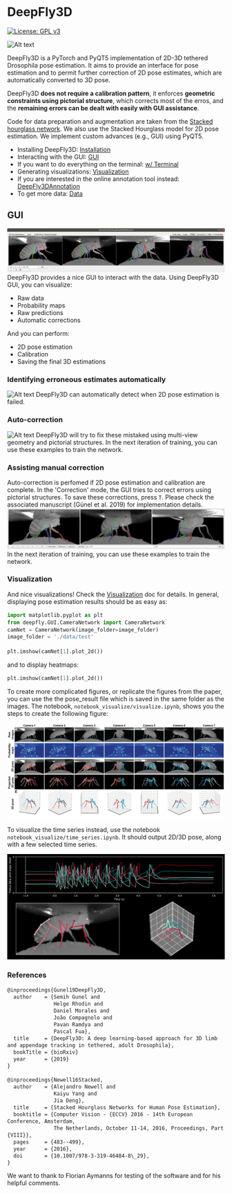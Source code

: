 # DeepFly3D
[![License: GPL v3](https://img.shields.io/badge/License-GPLv3-blue.svg)](https://www.gnu.org/licenses/gpl-3.0)

![Alt text](images/pose3D.gif?raw=true "Title")

DeepFly3D is a PyTorch and PyQT5 implementation of 2D-3D tethered Drosophila pose estimation. It aims to provide an interface for pose estimation and to permit further correction of 2D pose estimates, which are automatically converted to 3D pose. 

DeepFly3D **does not require a calibration pattern**, it enforces **geometric constraints using pictorial structure**, which corrects most of the erros, and the **remaining errors can be dealt with easily with GUI assistance**.

Code for data preparation and augmentation are taken from the [Stacked hourglass network](https://github.com/anewell/pose-hg-train). We also use the Stacked Hourglass model for 2D pose estimation. We implement custom advances (e.g., GUI) using PyQT5.

* Installing DeepFly3D: [Installation](https://github.com/NeLy-EPFL/DeepFly3D/blob/master/docs/install.md)
* Interacting with the GUI:  [GUI](https://github.com/NeLy-EPFL/DeepFly3D/blob/master/docs/gui.md)
* If you want to do everything on the terminal: [w/ Terminal](https://github.com/NeLy-EPFL/DeepFly3D/blob/master/docs/terminal.md)
* Generating visualizations: [Visualization](https://github.com/NeLy-EPFL/DeepFly3D/blob/master/docs/visual.md)
* If you are interested in the online annotation tool instead: [DeepFly3DAnnotation](https://github.com/NeLy-EPFL/DeepFly3DAnnotation)
* To get more data: [Data](https://www.dropbox.com/sh/w53dbs0qp39hlag/AADPBbQdE_OFYeUMRpwiIfq-a?dl=0a)

## GUI
![Alt text](images/gui2.png?raw=true "Title")
DeepFly3D provides a nice GUI to interact with the data. Using DeepFly3D GUI, you can visualize:

* Raw data
* Probability maps
* Raw predictions
* Automatic corrections

And you can perform:

* 2D pose estimation
* Calibration
* Saving the final 3D estimations

### Identifying erroneous estimates automatically
![Alt text](images/gui_finderror.gif?raw=true "Title")
DeepFly3D can automatically detect when 2D pose estimation is failed. 

### Auto-correction
![Alt text](images/gui_correct.gif?raw=true "Title")
DeepFly3D will try to fix these mistaked using multi-view geometry and pictorial structures. In the next iteration of training, you can use these examples to train the network.

### Assisting manual correction
Auto-correction is perfomed if 2D pose estimation and calibration are complete. In the 'Correction' mode, the GUI tries to correct errors using pictorial structures. To save these corrections, press ```T```. Please check the associated manuscript (Günel et al. 2019) for implementation details.
![Alt text](images/correction.gif?raw=true "Title")
In the next iteration of training, you can use these examples to train the network.

### Visualization
And nice visualizations! Check the [Visualization](https://github.com/NeLy-EPFL/DeepFly3D/blob/master/docs/visual.md) doc for details.
In general, displaying pose estimation results should be as easy as:

```python
import matplotlib.pyplot as plt
from deepfly.GUI.CameraNetwork import CameraNetwork
camNet = CameraNetwork(image_folder=image_folder)
image_folder = './data/test'

plt.imshow(camNet[1].plot_2d())
```
and to display heatmaps: 

```python
plt.imshow(camNet[1].plot_2d())
```

To create more complicated figures, or replicate the figures from the paper, you can use the the pose_result file which is saved in the same folder as the images. The notebook, ```notebook_visualize/visualize.ipynb```, shows you the steps to create the following figure:

<img src="images/pose3D.png" width="960">

To visualize the time series instead, use the notebook ```notebook_visualize/time_series.ipynb```. It should output 2D/3D pose, along with a few selected time series.

<p align="center">
<img src="images/time_series.png" width="640">
</p>

### References
```
@inproceedings{Gunel19DeepFly3D,
  author    = {Semih Gunel and
               Helge Rhodin and
               Daniel Morales and
               João Compagnolo and
               Pavan Ramdya and
               Pascal Fua},
  title     = {DeepFly3D: A deep learning-based approach for 3D limb and appendage tracking in tethered, adult Drosophila},
  bookTitle = {bioRxiv}
  year      = {2019}
}

@inproceedings{Newell16Stacked,
  author    = {Alejandro Newell and
               Kaiyu Yang and
               Jia Deng},
  title     = {Stacked Hourglass Networks for Human Pose Estimation},
  booktitle = {Computer Vision - {ECCV} 2016 - 14th European Conference, Amsterdam,
               The Netherlands, October 11-14, 2016, Proceedings, Part {VIII}},
  pages     = {483--499},
  year      = {2016},
  doi       = {10.1007/978-3-319-46484-8\_29},
}
```

We want to thank to Florian Aymanns for testing of the software and for his helpful comments.
